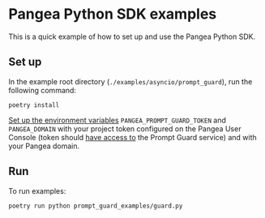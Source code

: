 # Pangea Python SDK examples

This is a quick example of how to set up and use the Pangea Python SDK.

## Set up

In the example root directory (`./examples/asyncio/prompt_guard`), run the following command:

```
poetry install
```

[Set up the environment variables][set-environment-variables]
`PANGEA_PROMPT_GUARD_TOKEN` and `PANGEA_DOMAIN` with your project token configured
on the Pangea User Console (token should [have access to][configure-a-pangea-service]
the Prompt Guard service) and with your Pangea domain.

## Run

To run examples:

```
poetry run python prompt_guard_examples/guard.py
```

[configure-a-pangea-service]: https://pangea.cloud/docs/getting-started/configure-services/#configure-a-pangea-service
[set-environment-variables]: https://pangea.cloud/docs/getting-started/integrate/#set-environment-variables
